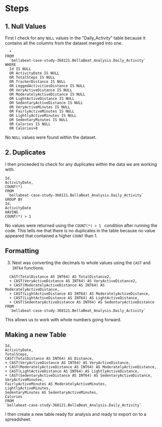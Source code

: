 # Steps

## 1. Null Values

First I check for any `NULL` values in the "Daily_Activity" table because it contains all the columns from the dataset merged into one.

```SELECT
  *
FROM
  `bellabeat-case-study-368121.BellaBeat_Analysis.Daily_Activity`
WHERE
  Id IS NULL
  OR ActivityDate IS NULL
  OR TotalSteps IS NULL
  OR TrackerDistance IS NULL
  OR LoggedActivitiesDistance IS NULL
  OR VeryActiveDistance IS NULL
  OR ModeratelyActiveDistance IS NULL
  OR LightActiveDistance IS NULL
  OR SedentaryActiveDistance IS NULL
  OR VeryActiveMinutes IS NULL
  OR FairlyActiveMinutes IS NULL
  OR LightlyActiveMinutes IS NULL
  OR SedentaryMinutes IS NULL
  OR Calories IS NULL
  OR Calories>0
  ```
  
  No `NULL` values were found within the dataset.
  
  ## 2. Duplicates
  
  I then proceeded to check for any duplicates within the data we are working with.
  
  ```SELECT
  Id,
  ActivityDate,
  COUNT(*)
FROM
   `bellabeat-case-study-368121.BellaBeat_Analysis.Daily_Activity`
GROUP BY
  Id,
  ActivityDate
HAVING
  COUNT(*) > 1
  ```
  
  No values were returned using the `COUNT(*) > 1 ` condition after running the code. This tells me that there is no duplicates in the table because no value appeared that contained a higher `COUNT` than 1.
  
  ## Formatting
  
  3. Next was converting the decimals to whole values using the `CAST` and `INT64` functions.

```SELECT
  CAST(TotalDistance AS INT64) AS TotalDistance2,
  + CAST(VeryActiveDistance AS INT64) AS VeryActiveDistance2,
  + CAST(ModeratelyActiveDistance AS INT64) AS ModeratelyActiveDistance,
  + CAST(LightActiveDistance AS INT64) AS ModeratelyActiveDistance,
  + CAST(LightActiveDistance AS INT64) AS LightActiveDistance,
  + CAST(SedentaryActiveDistance AS INT64) AS SedentaryActiveDistance
FROM
  `bellabeat-case-study-368121.BellaBeat_Analysis.Daily_Activity`
  ```
  
  This allows us to work with whole numbers going forward.
  
  ## Making a new Table
  
  ```SELECT
  Id,
  ActivityDate,
  TotalSteps,
  CAST(TotalDistance AS INT64) AS Distance,
  + CAST(VeryActiveDistance AS INT64) AS VeryActiveDistance,
  + CAST(ModeratelyActiveDistance AS INT64) AS ModeratelyActiveDistance,
  + CAST(LightActiveDistance AS INT64) AS LightlyActiveDistance,
  + CAST(SedentaryActiveDistance AS INT64) AS SedentaryActiveDistance,
  VeryActiveMinutes,
  FairlyActiveMinutes AS ModeratelyActiveMinutes,
  LightlyActiveMinutes,
  SedentaryMinutes AS SedentaryActiveMinutes,
  Calories
FROM
  `bellabeat-case-study-368121.BellaBeat_Analysis.Daily_Activity`
  ```
  
  I then create a new table ready for analysis and ready to export on to a spreadsheet. 
